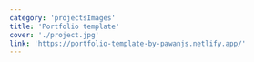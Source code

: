 ```yaml
---
category: 'projectsImages'
title: 'Portfolio template'
cover: './project.jpg'
link: 'https://portfolio-template-by-pawanjs.netlify.app/'
---
```

